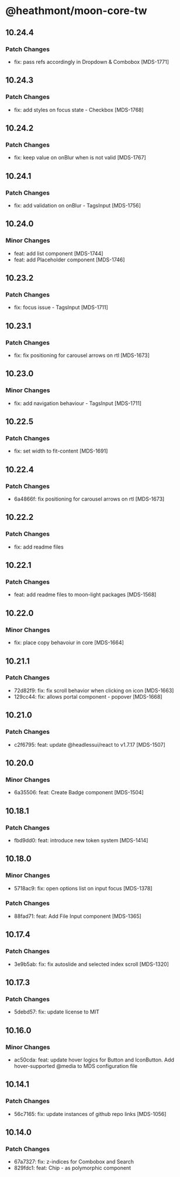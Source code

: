 # @heathmont/moon-core-tw

## 10.24.4

### Patch Changes

- fix: pass refs accordingly in Dropdown & Combobox [MDS-1771]

## 10.24.3

### Patch Changes

- fix: add styles on focus state - Checkbox [MDS-1768]

## 10.24.2

### Patch Changes

- fix: keep value on onBlur when is not valid [MDS-1767]

## 10.24.1

### Patch Changes

- fix: add validation on onBlur - TagsInput [MDS-1756]

## 10.24.0

### Minor Changes

- feat: add list component [MDS-1744]
- feat: add Placeholder component [MDS-1746]

## 10.23.2

### Patch Changes

- fix: focus issue - TagsInput [MDS-1711]

## 10.23.1

### Patch Changes

- fix: fix positioning for carousel arrows on rtl [MDS-1673]

## 10.23.0

### Minor Changes

- fix: add navigation behaviour - TagsInput [MDS-1711]

## 10.22.5

### Patch Changes

- fix: set width to fit-content [MDS-1691]

## 10.22.4

### Patch Changes

- 6a4866f: fix positioning for carousel arrows on rtl [MDS-1673]

## 10.22.2

### Patch Changes

- fix: add readme files

## 10.22.1

### Patch Changes

- feat: add readme files to moon-light packages [MDS-1568]

## 10.22.0

### Minor Changes

- fix: place copy behavoiur in core [MDS-1664]

## 10.21.1

### Patch Changes

- 72d82f9: fix: fix scroll behavior when clicking on icon [MDS-1663]
- 129cc44: fix: allows portal component - popover [MDS-1668]

## 10.21.0

### Patch Changes

- c2f6795: feat: update @headlessui/react to v1.7.17 [MDS-1507]

## 10.20.0

### Minor Changes

- 6a35506: feat: Create Badge component [MDS-1504]

## 10.18.1

### Patch Changes

- fbd9dd0: feat: introduce new token system [MDS-1414]

## 10.18.0

### Minor Changes

- 5718ac9: fix: open options list on input focus [MDS-1378]

### Patch Changes

- 88fad71: feat: Add File Input component [MDS-1365]

## 10.17.4

### Patch Changes

- 3e9b5ab: fix: fix autoslide and selected index scroll [MDS-1320]

## 10.17.3

### Patch Changes

- 5debd57: fix: update license to MIT

## 10.16.0

### Minor Changes

- ac50cda: feat: update hover logics for Button and IconButton. Add hover-supported @media to MDS configuration file

## 10.14.1

### Patch Changes

- 56c7165: fix: update instances of github repo links [MDS-1056]

## 10.14.0

### Patch Changes

- 67a7327: fix: z-indices for Combobox and Search
- 829fdc1: feat: Chip - as polymorphic component
